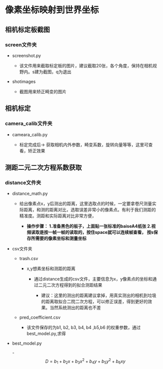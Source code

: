 # 像素坐标映射到世界坐标

## 相机标定板截图

### screen文件夹

- screenshot.py

	- 该文件用来截取标定板的图片，建议截取20张，各个角度，保持在相机视野内。s建为截图，q为退出

- shotimages

	- 截图用来矫正畸变的图片

## **相机标定**

### camera_calib文件夹

- cameara_calib.py

	- 标定完成后-> 获取相机内外参数，畸变系数，旋转向量等等，这里可查看，矫正效果

## 测距二元二次方程系数获取

### distance文件夹

- distance_math.py

	- 给出像素点x，y后测出的距离，这里选取点的时候，一定要拿卷尺测量实际距离，和测的距离对比，选取误差非常小的像素点。有利于我们测距的精准度。测距和实际距离对比非常方便，

		- **操作步骤：
1.准备黑色的板子，上面贴一张标准的baiseA4纸张
2.视频读取是按一帧一帧的读取的，按住space就可以连续帧查看，
按s保存所需要的像素坐标和测量坐标**

- csv文件夹

	- trash.csv

		- x,y想素坐标和测距的距离

			- 通过distance生成的csv文件，主要信息为x，y像素点的坐标和通过二元二次方程得到的拟合测距结果

				- 建议：这里的测出的距离建议拿掉，用真实测出的相机到垃圾的距离取拟合二院二次方程，可以修正误差，得到更好的效果。当然系统测出的距离也不差

	- pred_coefficient.csv

		- 该文件保存的为b1, b2, b3, b4, b4 ,b5,b6
的权重参数，通过best_model.py,求得


- best_model.py

	-$$ D = b_{1}  + b_{2}x + b_{3}x^2 + b_{4}y+ b_{5} y^2 +b_{6} xy $$

